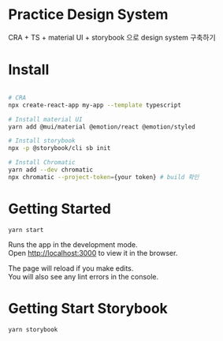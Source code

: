 # Practice Design System

CRA + TS + material UI + storybook 으로 design system 구축하기

# Install

```bash

# CRA
npx create-react-app my-app --template typescript

# Install material UI
yarn add @mui/material @emotion/react @emotion/styled

# Install storybook
npx -p @storybook/cli sb init

# Install Chromatic
yarn add --dev chromatic
npx chromatic --project-token={your token} # build 확인
```


# Getting Started 

`yarn start`

Runs the app in the development mode.\
Open [http://localhost:3000](http://localhost:3000) to view it in the browser.

The page will reload if you make edits.\
You will also see any lint errors in the console.

# Getting Start Storybook

`yarn storybook`
